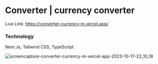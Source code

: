 # Converter | currency converter

Live Link: https://converter-currency-m.vercel.app/
### Technology
Next.Js, Tailwind CSS, TypeScript



![screencapture-converter-currency-m-vercel-app-2023-10-17-22_10_18](https://github.com/mostafizar-rahman/Converter/assets/93414878/5b1a0458-ac06-40af-9597-6ac0f25389e0)
